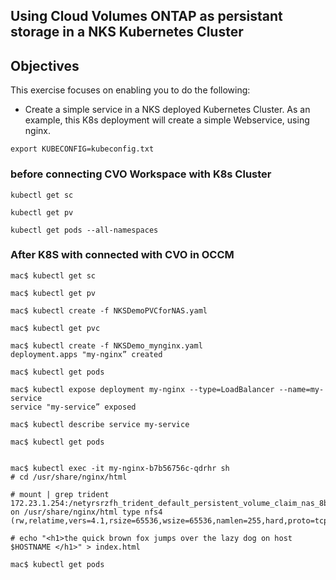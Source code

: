 ## Using Cloud Volumes ONTAP as persistant storage in a NKS Kubernetes Cluster

## Objectives 
This exercise focuses on enabling you to do the following:
- Create a simple service in a NKS deployed Kubernetes Cluster. As an example, this K8s deployment will create a simple Webservice, using nginx.

```
export KUBECONFIG=kubeconfig.txt
```

### before connecting CVO Workspace with K8s Cluster

```
kubectl get sc

kubectl get pv

kubectl get pods --all-namespaces
```

### After K8S with connected with CVO in OCCM

```
mac$ kubectl get sc

mac$ kubectl get pv

mac$ kubectl create -f NKSDemoPVCforNAS.yaml

mac$ kubectl get pvc

mac$ kubectl create -f NKSDemo_mynginx.yaml
deployment.apps "my-nginx” created

mac$ kubectl get pods

mac$ kubectl expose deployment my-nginx --type=LoadBalancer --name=my-service
service "my-service” exposed

mac$ kubectl describe service my-service

mac$ kubectl get pods


mac$ kubectl exec -it my-nginx-b7b56756c-qdrhr sh
# cd /usr/share/nginx/html

# mount | grep trident
172.23.1.254:/netyrsrzfh_trident_default_persistent_volume_claim_nas_8b126 on /usr/share/nginx/html type nfs4 (rw,relatime,vers=4.1,rsize=65536,wsize=65536,namlen=255,hard,proto=tcp,timeo=600,retrans=2,sec=sys,clientaddr=172.23.1.226,local_lock=none,addr=172.23.1.254)

# echo "<h1>the quick brown fox jumps over the lazy dog on host $HOSTNAME </h1>" > index.html

mac$ kubectl get pods
```
